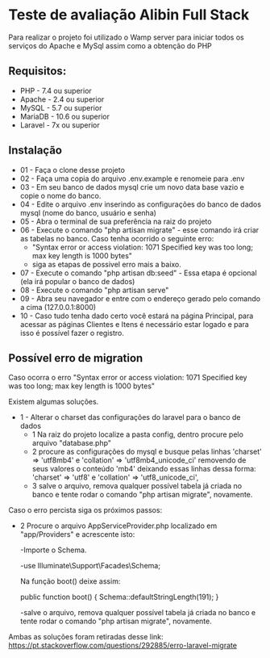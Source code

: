 # Teste de avaliação Alibin Full Stack

Para realizar o projeto foi utilizado o Wamp server para iniciar todos os serviços do Apache e MySql assim como
a obtenção do PHP

## Requisitos:
- PHP     - 7.4 ou superior
- Apache  - 2.4 ou superior
- MySQL   - 5.7 ou superior
- MariaDB - 10.6 ou superior
- Laravel - 7x ou superior

## Instalação
- 01 - Faça o clone desse projeto
- 02 - Faça uma copia do arquivo .env.example e renomeie para .env
- 03 - Em seu banco de dados mysql crie um novo data base vazio e copie o nome do banco.
- 04 - Edite o arquivo .env inserindo as configurações do banco de dados mysql (nome do banco, usuário e senha)
- 05 - Abra o terminal de sua preferência na raiz do projeto
- 06 - Execute o comando "php artisan migrate" - esse comando irá criar as tabelas no banco.
    Caso tenha ocorrido o seguinte erro: 
   - "Syntax error or access violation: 1071 Specified key was too long; max key length is 1000 bytes"
   - siga as etapas de possivel erro mais a baixo.
- 07 - Execute o comando "php artisan db:seed" - Essa etapa é opcional (ela irá popular o banco de dados)
- 08 - Execute o comando "php artisan serve"
- 09 - Abra seu navegador e entre com o endereço gerado pelo comando a cima (127.0.0.1:8000)
- 10 - Caso tudo tenha dado certo você estará na página Principal, para acessar as páginas Clientes e Itens
     é necessário estar logado e para isso é possível fazer o registro.
     
## Possível erro de migration

Caso ocorra o erro "Syntax error or access violation: 1071 Specified key was too long; max key length is 1000 bytes"

Existem algumas soluções.

- 1 - Alterar o charset das configurações do laravel para o banco de dados
    - 1 Na raiz do projeto localize a pasta config, dentro procure pelo arquivo "database.php"
    - 2 procure as configurações do mysql e busque pelas linhas 'charset' => 'utf8mb4' e 'collation' => 'utf8mb4_unicode_ci'
    removendo de seus valores o conteúdo 'mb4' deixando essas linhas dessa forma: 'charset' => 'utf8' e 'collation' => 'utf8_unicode_ci',
    - 3 salve o arquivo, remova qualquer possível tabela já criada no banco e tente rodar o comando "php artisan migrate", novamente.
    
Caso o erro percista siga os próximos passos:

- 2 Procure o arquivo AppServiceProvider.php localizado em "app/Providers" e acrescente isto:

    -Importe o Schema.
    
    -use Illuminate\Support\Facades\Schema;
    
    Na função boot() deixe assim:
    
    public function boot()
    {
        Schema::defaultStringLength(191);
    }
    
    -salve o arquivo, remova qualquer possível tabela já criada no banco e tente rodar o comando "php artisan migrate", novamente.
    
Ambas as soluções foram retiradas desse link: https://pt.stackoverflow.com/questions/292885/erro-laravel-migrate
